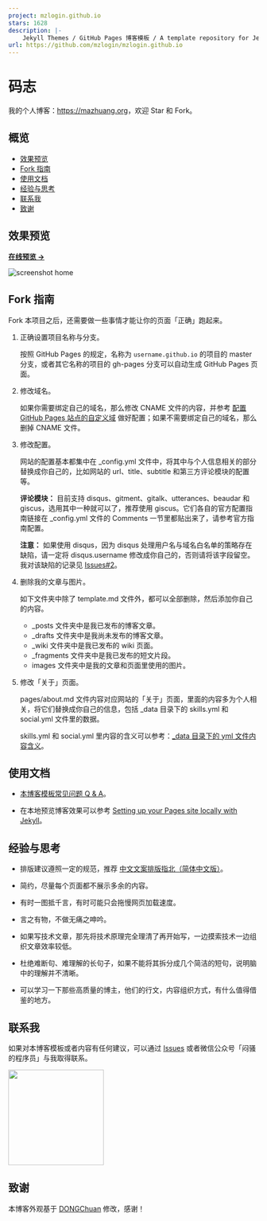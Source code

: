 ```yaml
---
project: mzlogin.github.io
stars: 1628
description: |-
    Jekyll Themes / GitHub Pages 博客模板 / A template repository for Jekyll based blog
url: https://github.com/mzlogin/mzlogin.github.io
---
```


# 码志

我的个人博客：<https://mazhuang.org>，欢迎 Star 和 Fork。

## 概览

<!-- vim-markdown-toc GFM -->

* [效果预览](#效果预览)
* [Fork 指南](#fork-指南)
* [使用文档](#使用文档)
* [经验与思考](#经验与思考)
* [联系我](#联系我)
* [致谢](#致谢)

<!-- vim-markdown-toc -->

## 效果预览

**[在线预览 &rarr;](https://mazhuang.org)**

![screenshot home](https://mazhuang.org/assets/images/screenshots/home.png)

## Fork 指南

Fork 本项目之后，还需要做一些事情才能让你的页面「正确」跑起来。

1. 正确设置项目名称与分支。

   按照 GitHub Pages 的规定，名称为 `username.github.io` 的项目的 master 分支，或者其它名称的项目的 gh-pages 分支可以自动生成 GitHub Pages 页面。

2. 修改域名。

   如果你需要绑定自己的域名，那么修改 CNAME 文件的内容，并参考 [配置 GitHub Pages 站点的自定义域](https://docs.github.com/cn/pages/configuring-a-custom-domain-for-your-github-pages-site) 做好配置；如果不需要绑定自己的域名，那么删掉 CNAME 文件。

3. 修改配置。

   网站的配置基本都集中在 \_config.yml 文件中，将其中与个人信息相关的部分替换成你自己的，比如网站的 url、title、subtitle 和第三方评论模块的配置等。

   **评论模块：** 目前支持 disqus、gitment、gitalk、utterances、beaudar 和 giscus，选用其中一种就可以了，推荐使用 giscus。它们各自的官方配置指南链接在 \_config.yml 文件的 Comments 一节里都贴出来了，请参考官方指南配置。

   **注意：** 如果使用 disqus，因为 disqus 处理用户名与域名白名单的策略存在缺陷，请一定将 disqus.username 修改成你自己的，否则请将该字段留空。我对该缺陷的记录见 [Issues#2][3]。

4. 删除我的文章与图片。

   如下文件夹中除了 template.md 文件外，都可以全部删除，然后添加你自己的内容。

   * \_posts 文件夹中是我已发布的博客文章。
   * \_drafts 文件夹中是我尚未发布的博客文章。
   * \_wiki 文件夹中是我已发布的 wiki 页面。
   * \_fragments 文件夹中是我已发布的短文片段。
   * images 文件夹中是我的文章和页面里使用的图片。

5. 修改「关于」页面。

   pages/about.md 文件内容对应网站的「关于」页面，里面的内容多为个人相关，将它们替换成你自己的信息，包括 \_data 目录下的 skills.yml 和 social.yml 文件里的数据。

   skills.yml 和 social.yml 里内容的含义可以参考：[_data 目录下的 yml 文件内容含义](https://mazhuang.org/2020/05/03/blog-template-qna/#_data-%E7%9B%AE%E5%BD%95%E4%B8%8B%E7%9A%84-yml-%E6%96%87%E4%BB%B6%E5%86%85%E5%AE%B9%E5%90%AB%E4%B9%89)。

## 使用文档

- [本博客模板常见问题 Q & A](https://mazhuang.org/2020/05/03/blog-template-qna/)。

- 在本地预览博客效果可以参考 [Setting up your Pages site locally with Jekyll][2]。

## 经验与思考

* 排版建议遵照一定的规范，推荐 [中文文案排版指北（简体中文版）][1]。

* 简约，尽量每个页面都不展示多余的内容。

* 有时一图抵千言，有时可能只会拖慢网页加载速度。

* 言之有物，不做无痛之呻吟。

* 如果写技术文章，那先将技术原理完全理清了再开始写，一边摸索技术一边组织文章效率较低。

* 杜绝难断句、难理解的长句子，如果不能将其拆分成几个简洁的短句，说明脑中的理解并不清晰。

* 可以学习一下那些高质量的博主，他们的行文，内容组织方式，有什么值得借鉴的地方。

## 联系我

如果对本博客模板或者内容有任何建议，可以通过 [Issues](https://github.com/mzlogin/mzlogin.github.io/issues) 或者微信公众号「闷骚的程序员」与我取得联系。

<img width="192px" height="192px" src="https://mazhuang.org/assets/images/qrcode.jpg"/>

## 致谢

本博客外观基于 [DONGChuan](https://dongchuan.github.io) 修改，感谢！

[1]: https://github.com/mzlogin/chinese-copywriting-guidelines
[2]: https://help.github.com/articles/setting-up-your-pages-site-locally-with-jekyll/
[3]: https://github.com/mzlogin/mzlogin.github.io/issues/2

